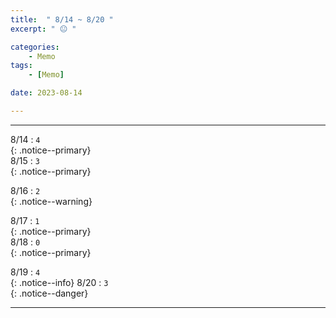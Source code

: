 ```yaml
---
title:  " 8/14 ~ 8/20 "
excerpt: " 😐 "

categories:
    - Memo
tags:
    - [Memo]

date: 2023-08-14

---
```

- - -
<!-- 약 -->

8/14 : `4`   
{: .notice--primary}  
8/15 : `3`   
{: .notice--primary}  

8/16 : `2`   
{: .notice--warning}  

8/17 : `1`   
{: .notice--primary}  
8/18 : `0`  
{: .notice--primary} 


8/19 : `4`      
{: .notice--info} 
8/20 : `3`   
{: .notice--danger}  


<!-- {: .notice}
{: .notice--primary}
{: .notice--info}
{: .notice--warning}
{: .notice--success}
{: .notice--danger} 
😄 😐 🙁 😡
-->
- - -